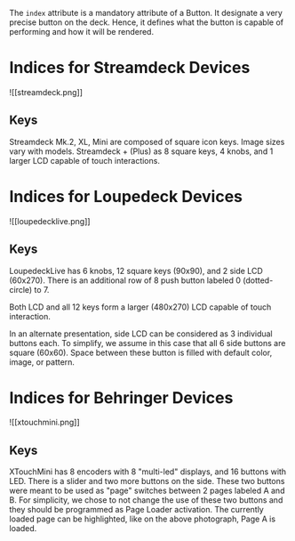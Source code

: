 The `index` attribute is a mandatory attribute of a Button. It designate a very precise button on the deck. Hence, it defines what the button is capable of performing and how it will be rendered.

# Indices for Streamdeck Devices
![[streamdeck.png]]
## Keys
Streamdeck Mk.2, XL, Mini are composed of square icon keys. Image sizes vary with models.
Streamdeck + (Plus) as 8 square keys, 4 knobs, and 1 larger LCD capable of touch interactions.


# Indices for Loupedeck Devices
![[loupedecklive.png]]
## Keys
LoupedeckLive has 6 knobs, 12 square keys (90x90), and 2 side LCD (60x270).
There is an additional row of 8 push button labeled 0 (dotted-circle) to 7.

Both LCD and all 12 keys form a larger (480x270) LCD capable  of touch interaction.

In an alternate presentation, side LCD can be considered as 3 individual buttons each.
To simplify, we assume in this case that all 6 side buttons are square (60x60). Space between these button is filled with default color, image, or pattern.

# Indices for Behringer Devices
![[xtouchmini.png]]
## Keys
XTouchMini has 8 encoders with 8 "multi-led" displays, and 16 buttons with LED.
There is a slider and two more buttons on the side. These two buttons were meant to be used as "page" switches between 2 pages labeled A and B. For simplicity, we chose to not change the use of these two buttons and they should be programmed as Page Loader activation. The currently loaded page can be highlighted, like on the above photograph, Page A is loaded.
